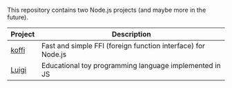 This repository contains two Node.js projects (and maybe more in the future).

Project                                                     | Description
------------------------------------------------------------|-------------------------------------------------------------
[koffi](https://github.com/Koromix/luigi/tree/master/koffi) | Fast and simple FFI (foreign function interface) for Node.js
[Luigi](https://github.com/Koromix/luigi/tree/master/luigi) | Educational toy programming language implemented in JS
